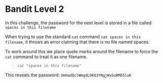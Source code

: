 # Bandit Level 2

In this challenge, the password for the next level is stored in a file called `spaces in this filename`

When trying to use the standard `cat` command `cat spaces in this filename`, it throws an error claiming that there is no file named spaces.

To work around this we place quote marks around the filename to force the `cat` command to treat it as one filename.
> `cat "spaces in this filename"`

This reveals the password: `UmHadQclWmgdLOKQ3YNgjWxGoRMb5luK`
